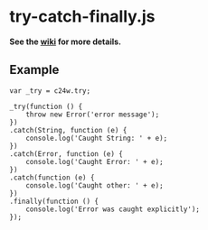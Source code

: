 try-catch-finally.js
====================

**See the [wiki](./wiki) for more details.**

Example
-------

	var _try = c24w.try;

	_try(function () {
	    throw new Error('error message');
	})
	.catch(String, function (e) {
	    console.log('Caught String: ' + e);
	})
	.catch(Error, function (e) {
	    console.log('Caught Error: ' + e);
	})
	.catch(function (e) {
	    console.log('Caught other: ' + e);
	})
	.finally(function () {
	    console.log('Error was caught explicitly');
	});
